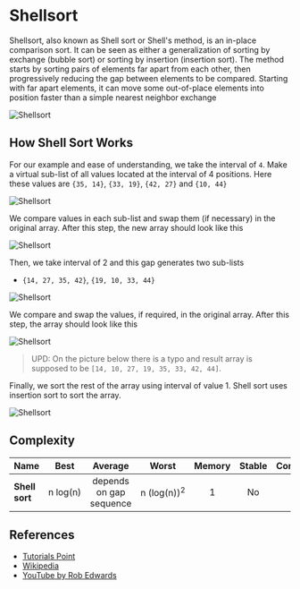 # Shellsort

Shellsort, also known as Shell sort or Shell's method, 
is an in-place comparison sort. It can be seen as either a 
generalization of sorting by exchange (bubble sort) or sorting 
by insertion (insertion sort). The method starts by sorting 
pairs of elements far apart from each other, then progressively 
reducing the gap between elements to be compared. Starting 
with far apart elements, it can move some out-of-place 
elements into position faster than a simple nearest neighbor 
exchange

![Shellsort](https://upload.wikimedia.org/wikipedia/commons/d/d8/Sorting_shellsort_anim.gif)

## How Shell Sort Works

For our example and ease of understanding, we take the interval 
of `4`. Make a virtual sub-list of all values located at the 
interval of 4 positions. Here these values are 
`{35, 14}`, `{33, 19}`, `{42, 27}` and `{10, 44}`

![Shellsort](https://www.tutorialspoint.com/data_structures_algorithms/images/shell_sort_gap_4.jpg)

We compare values in each sub-list and swap them (if necessary)
in the original array. After this step, the new array should
look like this

![Shellsort](https://www.tutorialspoint.com/data_structures_algorithms/images/shell_sort_step_1.jpg)

Then, we take interval of 2 and this gap generates two sub-lists 
- `{14, 27, 35, 42}`, `{19, 10, 33, 44}`

![Shellsort](https://www.tutorialspoint.com/data_structures_algorithms/images/shell_sort_gap_2.jpg)

We compare and swap the values, if required, in the original array.
After this step, the array should look like this

![Shellsort](https://www.tutorialspoint.com/data_structures_algorithms/images/shell_sort_step_2.jpg)

> UPD: On the picture below there is a typo and result array is supposed to be `[14, 10, 27, 19, 35, 33, 42, 44]`.

Finally, we sort the rest of the array using interval of value 1. 
Shell sort uses insertion sort to sort the array.

![Shellsort](https://www.tutorialspoint.com/data_structures_algorithms/images/shell_sort.jpg)

## Complexity

| Name                  | Best            | Average             | Worst               | Memory    | Stable    | Comments  |
| --------------------- | :-------------: | :-----------------: | :-----------------: | :-------: | :-------: | :-------- |
| **Shell sort**        | n&nbsp;log(n)   | depends on gap sequence   | n&nbsp;(log(n))<sup>2</sup>  | 1         | No         |           |

## References

- [Tutorials Point](https://www.tutorialspoint.com/data_structures_algorithms/shell_sort_algorithm.htm)
- [Wikipedia](https://en.wikipedia.org/wiki/Shellsort)
- [YouTube by Rob Edwards](https://www.youtube.com/watch?v=ddeLSDsYVp8&index=79&list=PLLXdhg_r2hKA7DPDsunoDZ-Z769jWn4R8)
